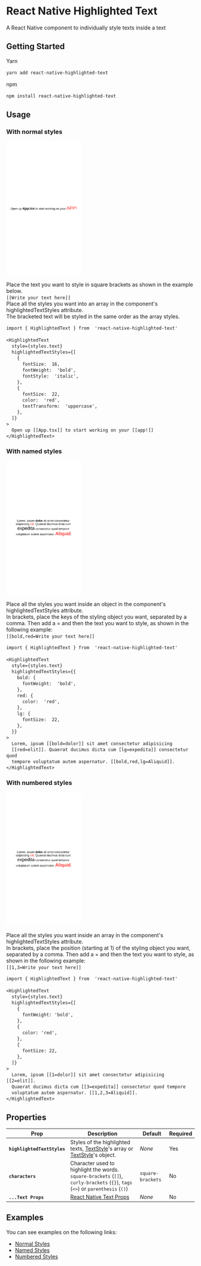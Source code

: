 # React Native Highlighted Text
A React Native component to individually style texts inside a text

## Getting Started
Yarn
```sh
yarn add react-native-highlighted-text
```

npm
```sh
npm install react-native-highlighted-text
```

## Usage

### With normal styles
<img src="https://github.com/Bryant-Anjos/react-native-highlighted-text/blob/main/assets/img/normal-styles-example.png?raw=true" width="200">

Place the text you want to style in square brackets as shown in the example below.\
```[[Write your text here]]```\
Place all the styles you want into an array in the component's highlightedTextStyles attribute.\
The bracketed text will be styled in the same order as the array styles.

```tsx
import { HighlightedText } from  'react-native-highlighted-text'

<HighlightedText
  style={styles.text}
  highlightedTextStyles={[
    {
      fontSize:  16,
      fontWeight:  'bold',
      fontStyle:  'italic',
    },
    {
      fontSize:  22,
      color:  'red',
      textTransform:  'uppercase',
    },
  ]}
>
  Open up [[App.tsx]] to start working on your [[app!]]
</HighlightedText>
```

### With named styles
<img src="https://github.com/Bryant-Anjos/react-native-highlighted-text/blob/main/assets/img/named-styles-example.png?raw=true" width="200">

Place all the styles you want inside an object in the component's highlightedTextStyles attribute.\
In brackets, place the keys of the styling object you want, separated by a comma. Then add a = and then the text you want to style, as shown in the following example:\
```[[bold,red=Write your text here]]```

```tsx
import { HighlightedText } from  'react-native-highlighted-text'

<HighlightedText
  style={styles.text}
  highlightedTextStyles={{
    bold: {
      fontWeight:  'bold',
    },
    red: {
      color:  'red',
    },
    lg: {
      fontSize:  22,
    },
  }}
>
  Lorem, ipsum [[bold=dolor]] sit amet consectetur adipisicing
  [[red=elit]]. Quaerat ducimus dicta cum [lg=expedita]] consectetur quod
  tempore voluptatum autem aspernatur. [[bold,red,lg=Aliquid]].
</HighlightedText>
```

### With numbered styles
<img src="https://github.com/Bryant-Anjos/react-native-highlighted-text/blob/main/assets/img/named-styles-example.png?raw=true" width="200">

Place all the styles you want inside an array in the component's highlightedTextStyles attribute.\
In brackets, place the position (starting at 1) of the styling object you want, separated by a comma. Then add a = and then the text you want to style, as shown in the following example:\
```[[1,3=Write your text here]]```

```tsx
import { HighlightedText } from  'react-native-highlighted-text'

<HighlightedText
  style={styles.text}
  highlightedTextStyles={[
    {
      fontWeight: 'bold',
    },
    {
      color: 'red',
    },
    {
      fontSize: 22,
    },
  ]}
>
  Lorem, ipsum [[1=dolor]] sit amet consectetur adipisicing [[2=elit]].
  Quaerat ducimus dicta cum [[3=expedita]] consectetur quod tempore
  voluptatum autem aspernatur. [[1,2,3=Aliquid]].
</HighlightedText>
```

## Properties

| Prop | Description | Default | Required |
|---|---|---|---|
|**`highlightedTextStyles`**|Styles of the highlighted texts, [TextStyle](https://reactnative.dev/docs/text-style-props#props)'s array or [TextStyle](https://reactnative.dev/docs/text-style-props#props)'s object.|*None*|Yes|
|**`characters`**|Character used to highlight the words. `square-brackets` (`[]`), `curly-brackets` (`{}`), `tags` (`<>`) or `parenthesis` (`()`)|`square-brackets`|No|
|**`...Text Props`**|[React Native Text Props](https://reactnative.dev/docs/text#props)|*None*|No|

## Examples

You can see examples on the following links:
- [Normal Styles](https://github.com/Bryant-Anjos/react-native-highlighted-text/blob/main/examples/normal-styles.tsx)
- [Named Styles](https://github.com/Bryant-Anjos/react-native-highlighted-text/blob/main/examples/named-styles.tsx)
- [Numbered Styles](https://github.com/Bryant-Anjos/react-native-highlighted-text/blob/main/examples/numbered-styles.tsx)
